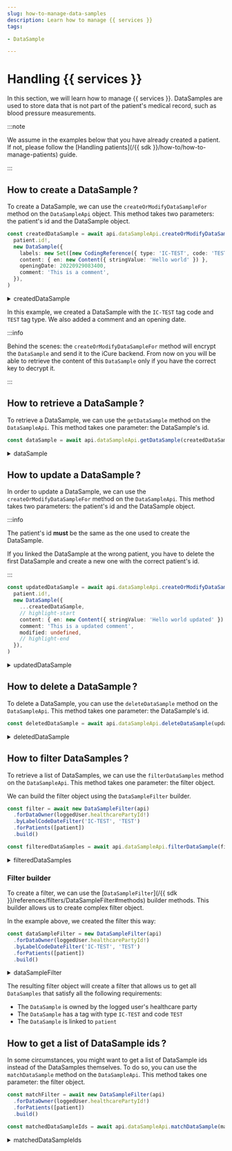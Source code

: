 ```yaml
---
slug: how-to-manage-data-samples
description: Learn how to manage {{ services }}
tags:

- DataSample

---
```


# Handling {{ services }}

In this section, we will learn how to manage {{ services }}. DataSamples are used to store data that is not part of the
patient's medical record, such as blood pressure measurements.

:::note

We assume in the examples below that you have already created a patient. If not, please follow
the [Handling patients](/{{ sdk }}/how-to/how-to-manage-patients) guide.

:::

## How to create a DataSample&#8239;?

To create a DataSample, we can use the `createOrModifyDataSampleFor` method on the `DataSampleApi` object. This method
takes two parameters: the patient's id and the DataSample object.

<!-- file://code-samples/how-to/datasamples/index.mts snippet:create a dataSample-->
```typescript
const createdDataSample = await api.dataSampleApi.createOrModifyDataSampleFor(
  patient.id!,
  new DataSample({
    labels: new Set([new CodingReference({ type: 'IC-TEST', code: 'TEST' })]),
    content: { en: new Content({ stringValue: 'Hello world' }) },
    openingDate: 20220929083400,
    comment: 'This is a comment',
  }),
)
```
<!-- output://code-samples/how-to/datasamples/createdDataSample.txt -->
<details>
<summary>createdDataSample</summary>

```json
{
  "id": "e6d46fe0-10a6-4db3-98b7-fc82d6c23e5c",
  "qualifiedLinks": {},
  "batchId": "8acc89bd-8519-4231-9551-0418b4a60217",
  "index": 0,
  "valueDate": 20230703120920,
  "openingDate": 20220929083400,
  "created": 1688378960770,
  "modified": 1688378960770,
  "author": "6a541dfb-40d9-41f5-ba76-e3a5e277813f",
  "responsible": "e2b6e873-035b-4964-885b-5a90e99c43b4",
  "comment": "This is a comment",
  "identifiers": [],
  "healthcareElementIds": {},
  "canvasesIds": {},
  "content": {
    "en": {
      "stringValue": "Hello world",
      "compoundValue": [],
      "ratio": [],
      "range": []
    }
  },
  "codes": {},
  "labels": {},
  "systemMetaData": {
    "encryptedSelf": "7G//2M8dtSUlqN8COVGwI7ePy3PVwXqf58FtzTqVm56H7Le+BATaW2/dlzaAjqXnzGjBPBadZ3ZBHuVu49Sf3juFZJoVw6maj2d4PpIOz3i7bYYpO5/IH4JSROT/uDn/Ix30oGJSfHfrctx5FeMSig==",
    "secretForeignKeys": [
      "e09ea1ef-ac34-4c5e-8421-2194fc484da4"
    ],
    "cryptedForeignKeys": {
      "e2b6e873-035b-4964-885b-5a90e99c43b4": {}
    },
    "delegations": {
      "e2b6e873-035b-4964-885b-5a90e99c43b4": {}
    },
    "encryptionKeys": {
      "e2b6e873-035b-4964-885b-5a90e99c43b4": {}
    },
    "publicKeysForOaepWithSha256": {}
  }
}
```
</details>

In this example, we created a DataSample with the `IC-TEST` tag code and `TEST` tag type. We also added a comment and an
opening date.

:::info

Behind the scenes: the `createOrModifyDataSampleFor` method will encrypt the `DataSample` and send it to the iCure backend. From now on you will be able to retrieve the content of this `DataSample` only if you have the correct key to decrypt it.

:::

## How to retrieve a DataSample&#8239;?

To retrieve a DataSample, we can use the `getDataSample` method on the `DataSampleApi`. This method takes one
parameter: the DataSample's id.

<!-- file://code-samples/how-to/datasamples/index.mts snippet:get a dataSample-->
```typescript
const dataSample = await api.dataSampleApi.getDataSample(createdDataSample.id!)
```
<!-- output://code-samples/how-to/datasamples/dataSample.txt -->
<details>
<summary>dataSample</summary>

```json
{
  "id": "e6d46fe0-10a6-4db3-98b7-fc82d6c23e5c",
  "qualifiedLinks": {},
  "batchId": "8acc89bd-8519-4231-9551-0418b4a60217",
  "index": 0,
  "valueDate": 20230703120920,
  "openingDate": 20220929083400,
  "created": 1688378960770,
  "modified": 1688378960770,
  "author": "6a541dfb-40d9-41f5-ba76-e3a5e277813f",
  "responsible": "e2b6e873-035b-4964-885b-5a90e99c43b4",
  "comment": "This is a comment",
  "identifiers": [],
  "healthcareElementIds": {},
  "canvasesIds": {},
  "content": {
    "en": {
      "stringValue": "Hello world",
      "compoundValue": [],
      "ratio": [],
      "range": []
    }
  },
  "codes": {},
  "labels": {},
  "systemMetaData": {
    "encryptedSelf": "7G//2M8dtSUlqN8COVGwI7ePy3PVwXqf58FtzTqVm56H7Le+BATaW2/dlzaAjqXnzGjBPBadZ3ZBHuVu49Sf3juFZJoVw6maj2d4PpIOz3i7bYYpO5/IH4JSROT/uDn/Ix30oGJSfHfrctx5FeMSig==",
    "secretForeignKeys": [
      "e09ea1ef-ac34-4c5e-8421-2194fc484da4"
    ],
    "cryptedForeignKeys": {
      "e2b6e873-035b-4964-885b-5a90e99c43b4": {}
    },
    "delegations": {
      "e2b6e873-035b-4964-885b-5a90e99c43b4": {}
    },
    "encryptionKeys": {
      "e2b6e873-035b-4964-885b-5a90e99c43b4": {}
    },
    "publicKeysForOaepWithSha256": {}
  }
}
```
</details>

## How to update a DataSample&#8239;?

In order to update a DataSample, we can use the `createOrModifyDataSampleFor` method on the `DataSampleApi`. This method takes two parameters: the patient's id and the DataSample object. 

:::info

The patient's id **must** be the same as the one used to create the DataSample.

If you linked the DataSample at the wrong patient, you have to delete the first DataSample and create a new one with the correct patient's id.

:::

<!-- file://code-samples/how-to/datasamples/index.mts snippet:update a dataSample-->
```typescript
const updatedDataSample = await api.dataSampleApi.createOrModifyDataSampleFor(
  patient.id!,
  new DataSample({
    ...createdDataSample,
    // highlight-start
    content: { en: new Content({ stringValue: 'Hello world updated' }) },
    comment: 'This is a updated comment',
    modified: undefined,
    // highlight-end
  }),
)
```
<!-- output://code-samples/how-to/datasamples/updatedDataSample.txt -->
<details>
<summary>updatedDataSample</summary>

```json
{
  "id": "e6d46fe0-10a6-4db3-98b7-fc82d6c23e5c",
  "qualifiedLinks": {},
  "batchId": "8acc89bd-8519-4231-9551-0418b4a60217",
  "index": 0,
  "valueDate": 20230703120920,
  "openingDate": 20220929083400,
  "created": 1688378960770,
  "modified": 1688378960844,
  "author": "6a541dfb-40d9-41f5-ba76-e3a5e277813f",
  "responsible": "e2b6e873-035b-4964-885b-5a90e99c43b4",
  "comment": "This is a updated comment",
  "identifiers": [],
  "healthcareElementIds": {},
  "canvasesIds": {},
  "content": {
    "en": {
      "stringValue": "Hello world updated",
      "compoundValue": [],
      "ratio": [],
      "range": []
    }
  },
  "codes": {},
  "labels": {},
  "systemMetaData": {
    "encryptedSelf": "S5QRu97kVFro48tk3tPBxqdiHO9E/PfO9VPtKRu+kZoxXxS4xUiOsWxLxXljPF8EbrdfKSngiRAy6tJSocyeSrNcr5iTd1w60cxOAAME70aj3r3KuADNngwj4YVPHrdMOhGRmiNKskdYjNmCke7S/EFk18itoTWTu0GLM8qH8K8=",
    "secretForeignKeys": [
      "e09ea1ef-ac34-4c5e-8421-2194fc484da4"
    ],
    "cryptedForeignKeys": {
      "e2b6e873-035b-4964-885b-5a90e99c43b4": {}
    },
    "delegations": {
      "e2b6e873-035b-4964-885b-5a90e99c43b4": {}
    },
    "encryptionKeys": {
      "e2b6e873-035b-4964-885b-5a90e99c43b4": {}
    },
    "publicKeysForOaepWithSha256": {}
  }
}
```
</details>

## How to delete a DataSample&#8239;?

To delete a DataSample, you can use the `deleteDataSample` method on the `DataSampleApi`. This method takes one parameter: the DataSample's id.

<!-- file://code-samples/how-to/datasamples/index.mts snippet:delete a dataSample-->
```typescript
const deletedDataSample = await api.dataSampleApi.deleteDataSample(updatedDataSample.id!)
```
<!-- output://code-samples/how-to/datasamples/deletedDataSample.txt -->
<details>
<summary>deletedDataSample</summary>

```text
e6d46fe0-10a6-4db3-98b7-fc82d6c23e5c
```
</details>

## How to filter DataSamples&#8239;?

To retrieve a list of DataSamples, we can use the `filterDataSamples` method on the `DataSampleApi`. This method takes one parameter: the filter object.

We can build the filter object using the `DataSampleFilter` builder.

<!-- file://code-samples/how-to/datasamples/index.mts snippet:get a list of dataSamples-->
```typescript
const filter = await new DataSampleFilter(api)
  .forDataOwner(loggedUser.healthcarePartyId!)
  .byLabelCodeDateFilter('IC-TEST', 'TEST')
  .forPatients([patient])
  .build()

const filteredDataSamples = await api.dataSampleApi.filterDataSample(filter)
```
<!-- output://code-samples/how-to/datasamples/filteredDataSamples.txt -->
<details>
<summary>filteredDataSamples</summary>

```json
{
  "pageSize": 1,
  "totalSize": 1,
  "rows": [
    {
      "id": "e6d46fe0-10a6-4db3-98b7-fc82d6c23e5c",
      "qualifiedLinks": {},
      "batchId": "8acc89bd-8519-4231-9551-0418b4a60217",
      "index": 0,
      "valueDate": 20230703120920,
      "openingDate": 20220929083400,
      "created": 1688378960770,
      "modified": 1688378960844,
      "author": "6a541dfb-40d9-41f5-ba76-e3a5e277813f",
      "responsible": "e2b6e873-035b-4964-885b-5a90e99c43b4",
      "comment": "This is a updated comment",
      "identifiers": [],
      "healthcareElementIds": {},
      "canvasesIds": {},
      "content": {
        "en": {
          "stringValue": "Hello world updated",
          "compoundValue": [],
          "ratio": [],
          "range": []
        }
      },
      "codes": {},
      "labels": {},
      "systemMetaData": {
        "encryptedSelf": "S5QRu97kVFro48tk3tPBxqdiHO9E/PfO9VPtKRu+kZoxXxS4xUiOsWxLxXljPF8EbrdfKSngiRAy6tJSocyeSrNcr5iTd1w60cxOAAME70aj3r3KuADNngwj4YVPHrdMOhGRmiNKskdYjNmCke7S/EFk18itoTWTu0GLM8qH8K8=",
        "secretForeignKeys": [
          "e09ea1ef-ac34-4c5e-8421-2194fc484da4"
        ],
        "cryptedForeignKeys": {
          "e2b6e873-035b-4964-885b-5a90e99c43b4": {}
        },
        "delegations": {
          "e2b6e873-035b-4964-885b-5a90e99c43b4": {}
        },
        "encryptionKeys": {
          "e2b6e873-035b-4964-885b-5a90e99c43b4": {}
        },
        "publicKeysForOaepWithSha256": {}
      }
    }
  ],
  "nextKeyPair": {}
}
```
</details>

### Filter builder

To create a filter, we can use the [`DataSampleFilter`](/{{ sdk }}/references/filters/DataSampleFilter#methods) builder methods. This builder allows us to create complex filter object.

In the example above, we created the filter this way:

<!-- file://code-samples/how-to/datasamples/index.mts snippet:filter builder-->
```typescript
const dataSampleFilter = new DataSampleFilter(api)
  .forDataOwner(loggedUser.healthcarePartyId!)
  .byLabelCodeDateFilter('IC-TEST', 'TEST')
  .forPatients([patient])
  .build()
```
<!-- output://code-samples/how-to/datasamples/dataSampleFilter.txt -->
<details>
<summary>dataSampleFilter</summary>

```json
{}
```
</details>

The resulting filter object will create a filter that allows us to get all `DataSamples` that satisfy all the following requirements:

- The `DataSample` is owned by the logged user's healthcare party
- The `DataSample` has a tag with type `IC-TEST` and code `TEST`
- The `DataSample` is linked to `patient`

## How to get a list of DataSample ids&#8239;?

In some circumstances, you might want to get a list of DataSample ids instead of the DataSamples themselves. To do so, you can use the `matchDataSample` method on the `DataSampleApi`. This method takes one parameter: the filter object.

<!-- file://code-samples/how-to/datasamples/index.mts snippet:get a list of dataSamples ids-->
```typescript
const matchFilter = await new DataSampleFilter(api)
  .forDataOwner(loggedUser.healthcarePartyId!)
  .forPatients([patient])
  .build()

const matchedDataSampleIds = await api.dataSampleApi.matchDataSample(matchFilter)
```
<!-- output://code-samples/how-to/datasamples/matchedDataSampleIds.txt -->
<details>
<summary>matchedDataSampleIds</summary>

```text
[
  "e6d46fe0-10a6-4db3-98b7-fc82d6c23e5c"
]
```
</details>
